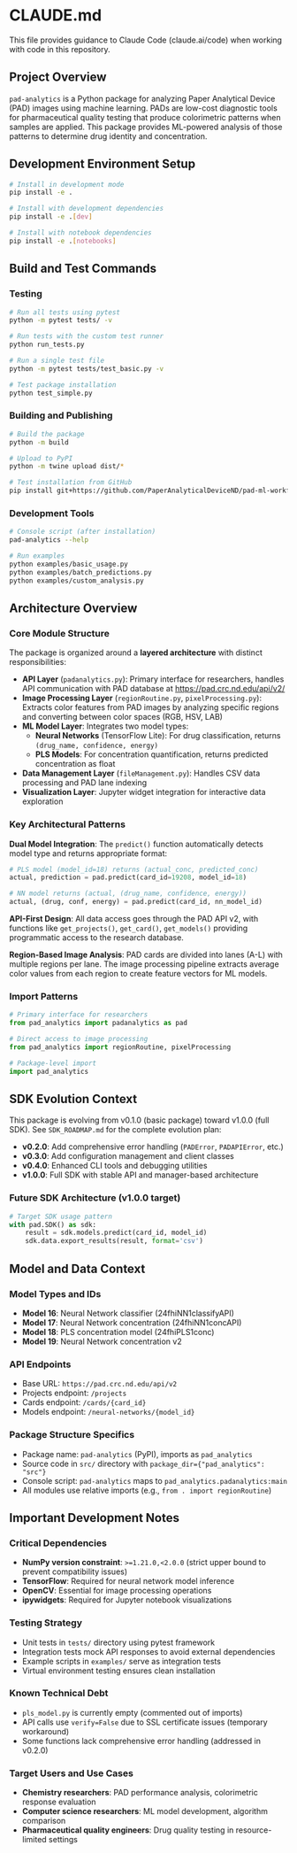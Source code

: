 # CLAUDE.md

This file provides guidance to Claude Code (claude.ai/code) when working with code in this repository.

## Project Overview

`pad-analytics` is a Python package for analyzing Paper Analytical Device (PAD) images using machine learning. PADs are low-cost diagnostic tools for pharmaceutical quality testing that produce colorimetric patterns when samples are applied. This package provides ML-powered analysis of those patterns to determine drug identity and concentration.

## Development Environment Setup

```bash
# Install in development mode
pip install -e .

# Install with development dependencies
pip install -e .[dev]

# Install with notebook dependencies
pip install -e .[notebooks]
```

## Build and Test Commands

### Testing
```bash
# Run all tests using pytest
python -m pytest tests/ -v

# Run tests with the custom test runner
python run_tests.py

# Run a single test file
python -m pytest tests/test_basic.py -v

# Test package installation
python test_simple.py
```

### Building and Publishing
```bash
# Build the package
python -m build

# Upload to PyPI
python -m twine upload dist/*

# Test installation from GitHub
pip install git+https://github.com/PaperAnalyticalDeviceND/pad-ml-workflow-v2.git@refactor-installable-package
```

### Development Tools
```bash
# Console script (after installation)
pad-analytics --help

# Run examples
python examples/basic_usage.py
python examples/batch_predictions.py
python examples/custom_analysis.py
```

## Architecture Overview

### Core Module Structure
The package is organized around a **layered architecture** with distinct responsibilities:

- **API Layer** (`padanalytics.py`): Primary interface for researchers, handles API communication with PAD database at https://pad.crc.nd.edu/api/v2/
- **Image Processing Layer** (`regionRoutine.py`, `pixelProcessing.py`): Extracts color features from PAD images by analyzing specific regions and converting between color spaces (RGB, HSV, LAB)
- **ML Model Layer**: Integrates two model types:
  - **Neural Networks** (TensorFlow Lite): For drug classification, returns `(drug_name, confidence, energy)`
  - **PLS Models**: For concentration quantification, returns predicted concentration as float
- **Data Management Layer** (`fileManagement.py`): Handles CSV data processing and PAD lane indexing
- **Visualization Layer**: Jupyter widget integration for interactive data exploration

### Key Architectural Patterns

**Dual Model Integration**: The `predict()` function automatically detects model type and returns appropriate format:
```python
# PLS model (model_id=18) returns (actual_conc, predicted_conc)
actual, prediction = pad.predict(card_id=19208, model_id=18)

# NN model returns (actual, (drug_name, confidence, energy))
actual, (drug, conf, energy) = pad.predict(card_id, nn_model_id)
```

**API-First Design**: All data access goes through the PAD API v2, with functions like `get_projects()`, `get_card()`, `get_models()` providing programmatic access to the research database.

**Region-Based Image Analysis**: PAD cards are divided into lanes (A-L) with multiple regions per lane. The image processing pipeline extracts average color values from each region to create feature vectors for ML models.

### Import Patterns
```python
# Primary interface for researchers
from pad_analytics import padanalytics as pad

# Direct access to image processing
from pad_analytics import regionRoutine, pixelProcessing

# Package-level import
import pad_analytics
```

## SDK Evolution Context

This package is evolving from v0.1.0 (basic package) toward v1.0.0 (full SDK). See `SDK_ROADMAP.md` for the complete evolution plan:

- **v0.2.0**: Add comprehensive error handling (`PADError`, `PADAPIError`, etc.)
- **v0.3.0**: Add configuration management and client classes
- **v0.4.0**: Enhanced CLI tools and debugging utilities
- **v1.0.0**: Full SDK with stable API and manager-based architecture

### Future SDK Architecture (v1.0.0 target)
```python
# Target SDK usage pattern
with pad.SDK() as sdk:
    result = sdk.models.predict(card_id, model_id)
    sdk.data.export_results(result, format='csv')
```

## Model and Data Context

### Model Types and IDs
- **Model 16**: Neural Network classifier (24fhiNN1classifyAPI)
- **Model 17**: Neural Network concentration (24fhiNN1concAPI) 
- **Model 18**: PLS concentration model (24fhiPLS1conc)
- **Model 19**: Neural Network concentration v2

### API Endpoints
- Base URL: `https://pad.crc.nd.edu/api/v2`
- Projects endpoint: `/projects`
- Cards endpoint: `/cards/{card_id}`
- Models endpoint: `/neural-networks/{model_id}`

### Package Structure Specifics
- Package name: `pad-analytics` (PyPI), imports as `pad_analytics`
- Source code in `src/` directory with `package_dir={"pad_analytics": "src"}`
- Console script: `pad-analytics` maps to `pad_analytics.padanalytics:main`
- All modules use relative imports (e.g., `from . import regionRoutine`)

## Important Development Notes

### Critical Dependencies
- **NumPy version constraint**: `>=1.21.0,<2.0.0` (strict upper bound to prevent compatibility issues)
- **TensorFlow**: Required for neural network model inference
- **OpenCV**: Essential for image processing operations
- **ipywidgets**: Required for Jupyter notebook visualizations

### Testing Strategy
- Unit tests in `tests/` directory using pytest framework
- Integration tests mock API responses to avoid external dependencies
- Example scripts in `examples/` serve as integration tests
- Virtual environment testing ensures clean installation

### Known Technical Debt
- `pls_model.py` is currently empty (commented out of imports)
- API calls use `verify=False` due to SSL certificate issues (temporary workaround)
- Some functions lack comprehensive error handling (addressed in v0.2.0)

### Target Users and Use Cases
- **Chemistry researchers**: PAD performance analysis, colorimetric response evaluation
- **Computer science researchers**: ML model development, algorithm comparison
- **Pharmaceutical quality engineers**: Drug quality testing in resource-limited settings